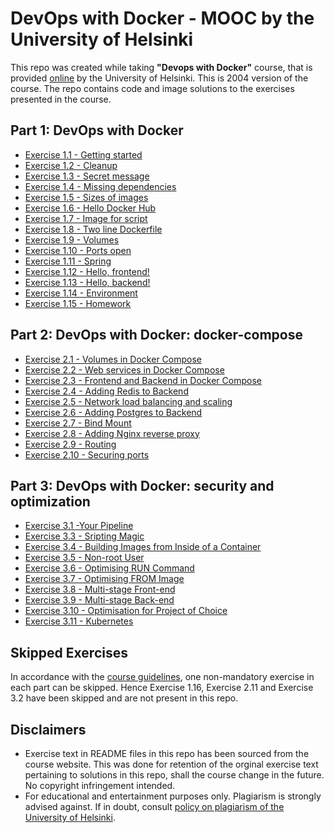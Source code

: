 # DevOps with Docker - MOOC by the University of Helsinki

This repo was created while taking **"Devops with Docker"** course, that is provided [online](https://devopswithdocker.com/) by the University of Helsinki. 
This is 2004 version of the course. The repo contains code and image solutions to the exercises presented in the course.

## Part 1: DevOps with Docker

* [Exercise 1.1 - Getting started](https://github.com/VikSil/DevOps_with_Docker/blob/trunk/Part1/Exercise_1.1)
* [Exercise 1.2 - Cleanup](https://github.com/VikSil/DevOps_with_Docker/blob/trunk/Part1/Exercise_1.2)
* [Exercise 1.3 - Secret message](https://github.com/VikSil/DevOps_with_Docker/blob/trunk/Part1/Exercise_1.3)
* [Exercise 1.4 - Missing dependencies](https://github.com/VikSil/DevOps_with_Docker/blob/trunk/Part1/Exercise_1.4)
* [Exercise 1.5 - Sizes of images](https://github.com/VikSil/DevOps_with_Docker/blob/trunk/Part1/Exercise_1.5)
* [Exercise 1.6 - Hello Docker Hub](https://github.com/VikSil/DevOps_with_Docker/blob/trunk/Part1/Exercise_1.6)
* [Exercise 1.7 - Image for script](https://github.com/VikSil/DevOps_with_Docker/tree/trunk/Part1/Exercise_1.7)
* [Exercise 1.8 - Two line Dockerfile](https://github.com/VikSil/DevOps_with_Docker/tree/trunk/Part1/Exercise_1.8)
* [Exercise 1.9 - Volumes](https://github.com/VikSil/DevOps_with_Docker/tree/trunk/Part1/Exercise_1.9)
* [Exercise 1.10 - Ports open](https://github.com/VikSil/DevOps_with_Docker/blob/trunk/Part1/Exercise_1.10)
* [Exercise 1.11 - Spring](https://github.com/VikSil/DevOps_with_Docker/tree/trunk/Part1/Exercise_1.11)
* [Exercise 1.12 - Hello, frontend!](https://github.com/VikSil/DevOps_with_Docker/tree/trunk/Part1/Exercise_1.12)
* [Exercise 1.13 - Hello, backend!](https://github.com/VikSil/DevOps_with_Docker/tree/trunk/Part1/Exercise_1.13)
* [Exercise 1.14 - Environment](https://github.com/VikSil/DevOps_with_Docker/tree/trunk/Part1/Exercise_1.14)
* [Exercise 1.15 - Homework](https://github.com/VikSil/DevOps_with_Docker/blob/trunk/Part1/Exercise_1.15)

## Part 2: DevOps with Docker: docker-compose

* [Exercise 2.1 - Volumes in Docker Compose](https://github.com/VikSil/DevOps_with_Docker/blob/trunk/Part2/Exercise_2.1)
* [Exercise 2.2 - Web services in Docker Compose](https://github.com/VikSil/DevOps_with_Docker/blob/trunk/Part2/Exercise_2.2)
* [Exercise 2.3 - Frontend and Backend in Docker Compose](https://github.com/VikSil/DevOps_with_Docker/blob/trunk/Part2/Exercise_2.3)
* [Exercise 2.4 - Adding Redis to Backend](https://github.com/VikSil/DevOps_with_Docker/blob/trunk/Part2/Exercise_2.4)
* [Exercise 2.5 - Network load balancing and scaling](https://github.com/VikSil/DevOps_with_Docker/blob/trunk/Part2/Exercise_2.5)
* [Exercise 2.6 - Adding Postgres to Backend](https://github.com/VikSil/DevOps_with_Docker/blob/trunk/Part2/Exercise_2.6)
* [Exercise 2.7 - Bind Mount](https://github.com/VikSil/DevOps_with_Docker/blob/trunk/Part2/Exercise_2.7)
* [Exercise 2.8 - Adding Nginx reverse proxy](https://github.com/VikSil/DevOps_with_Docker/blob/trunk/Part2/Exercise_2.8)
* [Exercise 2.9 - Routing](https://github.com/VikSil/DevOps_with_Docker/blob/trunk/Part2/Exercise_2.9)
* [Exercise 2.10 - Securing ports](https://github.com/VikSil/DevOps_with_Docker/blob/trunk/Part2/Exercise_2.10)

## Part 3: DevOps with Docker: security and optimization

* [Exercise 3.1 -Your Pipeline](https://github.com/VikSil/DevOps_with_Docker/blob/trunk/Part3/Exercise_3.1)
* [Exercise 3.3 - Sripting Magic](https://github.com/VikSil/DevOps_with_Docker/blob/trunk/Part3/Exercise_3.3)
* [Exercise 3.4 - Building Images from Inside of a Container](https://github.com/VikSil/DevOps_with_Docker/blob/trunk/Part3/Exercise_3.4)
* [Exercise 3.5 - Non-root User](https://github.com/VikSil/DevOps_with_Docker/blob/trunk/Part3/Exercise_3.5)
* [Exercise 3.6 - Optimising RUN Command](https://github.com/VikSil/DevOps_with_Docker/blob/trunk/Part3/Exercise_3.6)
* [Exercise 3.7 - Optimising FROM Image](https://github.com/VikSil/DevOps_with_Docker/blob/trunk/Part3/Exercise_3.7)
* [Exercise 3.8 - Multi-stage Front-end](https://github.com/VikSil/DevOps_with_Docker/blob/trunk/Part3/Exercise_3.8)
* [Exercise 3.9 - Multi-stage Back-end](https://github.com/VikSil/DevOps_with_Docker/blob/trunk/Part3/Exercise_3.9)
* [Exercise 3.10 - Optimisation for Project of Choice](https://github.com/VikSil/DevOps_with_Docker/blob/trunk/Part3/Exercise_3.10)
* [Exercise 3.11 - Kubernetes](https://github.com/VikSil/DevOps_with_Docker/blob/trunk/Part3/Exercise_3.11)


## Skipped Exercises

In accordance with the [course guidelines](https://devopswithdocker.com/getting-started#grading), one non-mandatory exercise in each part can be skipped. Hence Exercise 1.16, Exercise 2.11 and Exercise 3.2 have been skipped and are not present in this repo.  

## Disclaimers

* Exercise text in README files in this repo has been sourced from the course website. This was done for retention of the orginal exercise text pertaining to solutions in this repo, shall the course change in the future. No copyright infringement intended.
* For educational and entertainment purposes only. Plagiarism is strongly advised against. If in doubt, consult [policy on plagiarism of the University of Helsinki](https://studies.helsinki.fi/instructions/article/what-cheating-and-plagiarism).